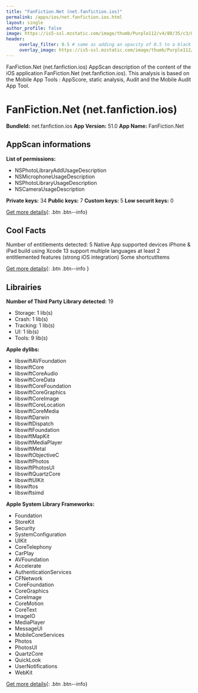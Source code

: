 ```yaml
---
title: "FanFiction.Net (net.fanfiction.ios)"
permalink: /apps/ios/net.fanfiction.ios.html
layout: single
author_profile: false
image: https://is5-ssl.mzstatic.com/image/thumb/Purple112/v4/80/35/c3/8035c311-6746-2851-2543-7a50c658fe73/AppIcon-0-0-1x_U007emarketing-0-0-0-7-0-0-sRGB-0-0-0-GLES2_U002c0-512MB-85-220-0-0.png/512x512bb.jpg
header: 
     overlay_filter: 0.5 # same as adding an opacity of 0.5 to a black background
     overlay_image: https://is5-ssl.mzstatic.com/image/thumb/Purple112/v4/80/35/c3/8035c311-6746-2851-2543-7a50c658fe73/AppIcon-0-0-1x_U007emarketing-0-0-0-7-0-0-sRGB-0-0-0-GLES2_U002c0-512MB-85-220-0-0.png/512x512bb.jpg
---
```

FanFiction.Net (net.fanfiction.ios) AppScan description of the content of the iOS application FanFiction.Net (net.fanfiction.ios). This analysis is based on the Mobile App Tools : AppScore, static analysis, Audit and the Mobile Audit App Tool.

# FanFiction.Net (net.fanfiction.ios)

**BundleId:** net.fanfiction.ios
**App Version:** 51.0
**App Name:** FanFiction.Net


## AppScan informations 

**List of permissions:** 
- NSPhotoLibraryAddUsageDescription
- NSMicrophoneUsageDescription
- NSPhotoLibraryUsageDescription
- NSCameraUsageDescription
  
  
**Private keys:** 34
**Public keys:** 7
**Custom keys:** 5
**Low securit keys:** 0
  
[Get more details](/pricing.html){: .btn .btn--info}

## Cool Facts

Number of entitlements detected: 5
Native App
supported devices iPhone & iPad
build using Xcode 13
support multiple languages
at least 2 entitlemented features (strong iOS integration)
Some shortcutItems 
  
[Get more details](/pricing.html){: .btn .btn--info }

## Librairies 
**Number of Third Party Library detected:** 19
- Storage: 1 lib(s)
- Crash: 1 lib(s)
- Tracking: 1 lib(s)
- UI: 1 lib(s)
- Tools: 9 lib(s)


**Apple dylibs:**
- libswiftAVFoundation
- libswiftCore
- libswiftCoreAudio
- libswiftCoreData
- libswiftCoreFoundation
- libswiftCoreGraphics
- libswiftCoreImage
- libswiftCoreLocation
- libswiftCoreMedia
- libswiftDarwin
- libswiftDispatch
- libswiftFoundation
- libswiftMapKit
- libswiftMediaPlayer
- libswiftMetal
- libswiftObjectiveC
- libswiftPhotos
- libswiftPhotosUI
- libswiftQuartzCore
- libswiftUIKit
- libswiftos
- libswiftsimd


**Apple System Library Frameworks:**
- Foundation
- StoreKit
- Security
- SystemConfiguration
- UIKit
- CoreTelephony
- CarPlay
- AVFoundation
- Accelerate
- AuthenticationServices
- CFNetwork
- CoreFoundation
- CoreGraphics
- CoreImage
- CoreMotion
- CoreText
- ImageIO
- MediaPlayer
- MessageUI
- MobileCoreServices
- Photos
- PhotosUI
- QuartzCore
- QuickLook
- UserNotifications
- WebKit


  
[Get more details](/pricing.html){: .btn .btn--info}

